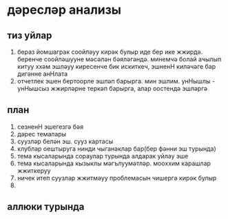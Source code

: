 # дәресләр анализы

## тиз уйлар

1. бераз йомшаграк соойләуу кирәк булыр иде бер ике жжирдә. беренче соойләшууне мәсәлән бәяләгәндә. минемчә болай ачылып китуу ххәм эшләуу киресенче бик искиткеч, эшненН киләчәге бар дигәнне анНлата
2. отчетлек эшен бертоорле эшләп барырга. мин эшлим. унНышлы - унНышсыз жжирләрне теркәп барырга, алар оостендә эшләргә
<!-- 3.  -->
<!-- 2.  -->

## план

1. сезненН эшегезгә бәя
2. дәрес темалары
3. суузләр белән эш. сууз картасы
4. клублар оештыруга нинди чыганаклар бар(бер фәнни эш турында)
5. тема кысаларында сораулар турында алдарак уйлау эше
6. тема кысаларында кызыклы мәгълуумәтләр. мооххим карашлар жжиткеруу
7. ничек итеп суузләр жжитмәуу проблемасын  чишергә кирәк булыр
8. 
<!-- 4.  -->

## аллюки турында
<!-- 
Беренче  вариант:
Вчера я слышал – кто-то напевал
Наш, кровный, светлый, ласковый мотив...
Щемил он сердце, думы напевал,
До боли близок, вечен и красив...
Срываясь, переливы в тишине
Поведали, чем жив родной народ,
В напеве том понятны были мне 
Все триста лет страданий и невзгод.
Жил, столько бед претерпевая зря,
Жил, слезы проливая, горько жил,
Но, чувством кровной общности горя,
Народ в напев свои мечты вложил...
Стоял я, потрясенный глубиной
Величия страдающей души. 
Вставал Великий Булгар предо мной,
Катила волны Белая в тиши...
Не снес я боли, подошел к нему, 
Спросил: “Земляк, что за напев – как стон?”
Печально поглядев в ночную тьму,– 
Напев мой – Аллюки, – ответил он.

Икенче вариант: Вчера я слышал — песню кто-то пел,
Ту, что народом нашим сложена.
И я подумал: сколько грусти в ней,
Как беспредельно жалобна она.
Она тревожит сердце. В ней живет
Татар многострадальная душа.
В протяжных звуках — трехсотлетний гнет.
Горька она и всё же хороша.
Да, много тягот испытали мы,
Не сосчитать пролитых нами слез.
Но пламенную верную любовь
Напев свободный сквозь века пронес.
Я изумленно слушал, отойдя
От повседневной суеты земной,
И возникал передо мной Булгар,
И Ак-Идель текла передо мной.
Не вытерпел я, подошел к певцу,
Спросил, коснувшись бережно руки:
«Послушай, брат, что ты за песню пел?»
Татарин мне ответил: «Аллюки».

вчера я услышал один поет
по нашему красивую родную песню
в душе рождаются разные мысли
жалобная, печальная мелодия

надрываясь она говорит
что чувсвтвует душа татарина
как являясь покорными три столетия
давила нас судьба

сколько страданий пережил наш народ
сколько слез пролилось
народными чувствами загораясь
выходят из души полоснув

с трепетом я слушал песню
бросив мысли земных дней 
перед глазами как предсталми 
берега Ак иделя и Булгара

не удержался и подошел к певцу
родной что это за песня
в ответе мне мой сородич
это песня будет Аллюки -->